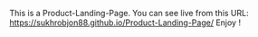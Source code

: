 This is a Product-Landing-Page. You can see live from this URL: https://sukhrobjon88.github.io/Product-Landing-Page/
Enjoy !
